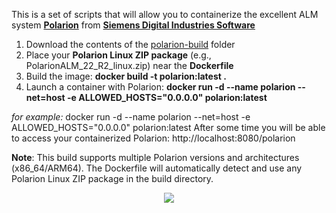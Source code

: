 This is a set of scripts that will allow you to containerize the excellent ALM system **[Polarion](https://polarion.plm.automation.siemens.com/en/application-lifecycle-management-alm-tool-trial)** from **[Siemens Digital Industries Software](https://www.sw.siemens.com/en-US/)**

 1. Download the contents of the [polarion-build](https://github.com/Krusty84/Docker-Polarion/tree/main/polarion-build) folder
 2. Place your **Polarion Linux ZIP package** (e.g., PolarionALM_22_R2_linux.zip) near the **Dockerfile**
 3. Build the image: **docker build -t polarion:latest .**
 4. Launch a container with Polarion:
**docker run -d --name polarion --net=host -e ALLOWED_HOSTS="0.0.0.0" polarion:latest**

*for example:*
docker run -d --name polarion --net=host -e ALLOWED_HOSTS="0.0.0.0" polarion:latest
After some time you will be able to access your containerized Polarion: http://localhost:8080/polarion

**Note**: This build supports multiple Polarion versions and architectures (x86_64/ARM64). The Dockerfile will automatically detect and use any Polarion Linux ZIP package in the build directory.

<p align="center">
  <img src="https://github.com/user-attachments/assets/8dc3207d-676a-4912-8aaa-ed7786b87c89">
</p>
